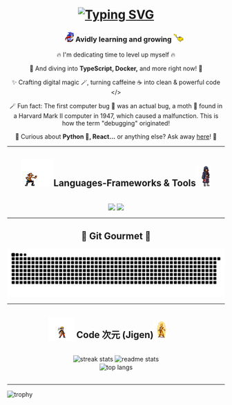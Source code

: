 <h1 align="center">
    <a href="https://git.io/typing-svg">
        <img src="https://readme-typing-svg.demolab.com?font=Dancing+Script&weight=500&size=40&pause=1000&color=CAF0F8&center=true&vCenter=true&width=465&lines=Hello+👋🏼;Shubhanshu+this+side" alt="Typing SVG" />
    </a>
</h1>

<div align="center">
    <h3 style="position: relative; right: -20px;">
        <img src="resources/sonic.gif" height="4%" width="4%" /> Avidly learning and growing
        <img src="resources/pikachu.gif" height="5%" width="5%" />
    </h3>

🔥 I'm dedicating time to level up myself 🔥

🌱 And diving into **TypeScript, Docker,** and more right now! 🌊

✨ Crafting digital magic 🪄, turning caffeine ☕️ into clean & powerful code </>

🪄 Fun fact: The first computer bug 🐛 was an actual bug, a moth 🦋 found in a Harvard Mark II computer in 1947, which caused a malfunction. This is how the term "debugging" originated!

💬 Curious about **Python 🐍, React...** or anything else? Ask away [here](https://github.com/kshanxs/kshanxs/issues)! 📨
</div>

<hr/>
<h2 align="center">
    <img src="resources/ace.gif" height="15%" width="15%" />Languages-Frameworks & Tools<img src="resources/itachi.gif" height="7%" width="7%" />
</h2>
<br/>
<div align="center">
    <img src="https://skillicons.dev/icons?i=cpp,python,html,css,js,ts,nodejs,react,tailwind" />
    <img src="https://skillicons.dev/icons?i=vscode,git,github,nextjs,vercel,mongodb,docker,anaconda,mysql" /><br>
</div>
<hr>

<div align="center">
  <h2>🍎 Git Gourmet 🍏</h2>
  <img alt="snake eating my contributions" src="https://raw.githubusercontent.com/kshanxs/kshanxs/output/github-contribution-grid-snake-dark.svg" />
</div>

<hr/>
<h2 align="center" style="position: relative; left: -20px;">
    <img src="resources/naruto_rage.gif" height="12%" width="12%" style="margin-bottom: -7px;" />
    Code 次元 (Jigen)<img src="resources/goku.gif" height="6%" width="6%" />
</h2>
<br>
<div align="center">
    <img width="390" src="https://github-readme-streak-stats-shubhanshu-shuklas-projects.vercel.app/?user=kshanxs&count_private=true&theme=react&border_radius=10" alt="streak stats" />
    <img width="390" src="https://github-readme-stats-shubhanshu-shuklas-projects.vercel.app/api?username=kshanxs&count_private=true&show_icons=true&theme=react&rank_icon=github&border_radius=10" alt="readme stats" />
    <br/>
    <img width="325" align="center" src="https://github-readme-stats-shubhanshu-shuklas-projects.vercel.app/api/top-langs/?username=kshanxs&hide=HTML&langs_count=8&layout=compact&theme=react&border_radius=10&size_weight=0.5&count_weight=0.5&exclude_repo=github-readme-stats" alt="top langs" />
</div>
<br/>
<hr/>

![trophy](https://github-profile-trophy.vercel.app/?username=kshanxs&theme=dracula&title=-Stars,-Issues,-Reviews)